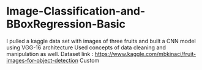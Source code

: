 # Image-Classification-and-BBoxRegression-Basic
I pulled a kaggle data set with images of three fruits and built a CNN model using VGG-16 architecture
Used concepts of data cleaning and  manipulation as well.
Dataset link : https://www.kaggle.com/mbkinaci/fruit-images-for-object-detection
Custom

